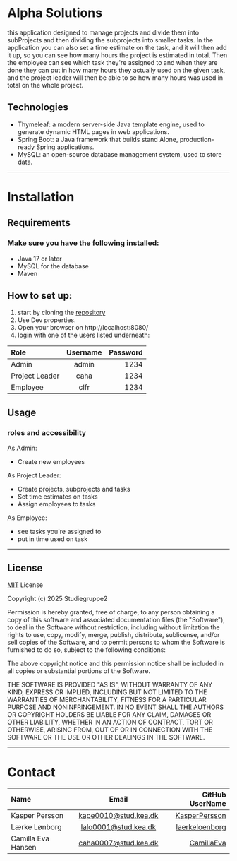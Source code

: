 # Alpha Solutions 

this application designed to manage projects and divide them into subProjects and then dividing the subprojects into smaller tasks. In the application you can also set a time estimate on the task, and it will then add it up, so you can see how many hours the project is estimated in total.
Then the employee can see which task they're assigned to and when they are done they can put in how many hours they actually used on the given task, and the project leader will then be able to se how many hours was used in total on the whole project.


## Technologies

* Thymeleaf: a modern server-side Java template engine, used to generate dynamic HTML pages in web applications.
* Spring Boot: a Java framework that builds stand Alone, production-ready Spring applications.
* MySQL:  an open-source database management system, used to store data.

__________________
# Installation

## Requirements
 
### Make sure you have the following installed: 
* Java 17 or later
* MySQL for the database
* Maven

## How to set up:

1. start by cloning the [repository](https://github.com/CamillaEva/AlphaSolutions.git)
2. Use Dev properties.
3. Open your browser on http://localhost:8080/
4. login with one of the users listed underneath: 

| Role           | Username | Password |
|:---------------|:--------:|---------:|
| Admin          |  admin   |     1234 |
| Project Leader |   caha   |     1234 |
| Employee       |   clfr   |     1234 |


## Usage

### roles and accessibility

As Admin:
* Create new employees

As Project Leader: 
* Create projects, subprojects and tasks
* Set time estimates on tasks
* Assign employees to tasks

As Employee:
* see tasks you're assigned to
* put in time used on task

___________
## License

[MIT](https://choosealicense.com/licenses/mit/) License

Copyright (c) 2025 Studiegruppe2

Permission is hereby granted, free of charge, to any person obtaining a copy
of this software and associated documentation files (the "Software"), to deal
in the Software without restriction, including without limitation the rights
to use, copy, modify, merge, publish, distribute, sublicense, and/or sell
copies of the Software, and to permit persons to whom the Software is
furnished to do so, subject to the following conditions:

The above copyright notice and this permission notice shall be included in all
copies or substantial portions of the Software.

THE SOFTWARE IS PROVIDED "AS IS", WITHOUT WARRANTY OF ANY KIND, EXPRESS OR
IMPLIED, INCLUDING BUT NOT LIMITED TO THE WARRANTIES OF MERCHANTABILITY,
FITNESS FOR A PARTICULAR PURPOSE AND NONINFRINGEMENT. IN NO EVENT SHALL THE
AUTHORS OR COPYRIGHT HOLDERS BE LIABLE FOR ANY CLAIM, DAMAGES OR OTHER
LIABILITY, WHETHER IN AN ACTION OF CONTRACT, TORT OR OTHERWISE, ARISING FROM,
OUT OF OR IN CONNECTION WITH THE SOFTWARE OR THE USE OR OTHER DEALINGS IN THE
SOFTWARE.


____________
# Contact
| Name               |        Email         |                                     GitHub UserName |
|:-------------------|:--------------------:|----------------------------------------------------:|
| Kasper Persson     | kape0010@stud.kea.dk |   [KasperPersson](https://github.com/KasperPersson) |
| Lærke Lønborg      | lalo0001@stud.kea.dk | [laerkeloenborg](https://github.com/laerkeloenborg) |
| Camilla Eva Hansen | caha0007@stud.kea.dk |         [CamillaEva](https://github.com/CamillaEva) |



